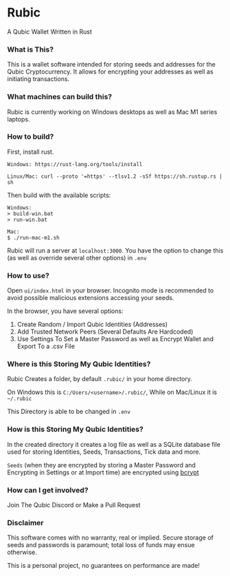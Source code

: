 

# Rubic
A Qubic Wallet Written in Rust

### What is This?
This is a wallet software intended for storing seeds and addresses for the Qubic Cryptocurrency. It allows for encrypting your addresses as well as initiating transactions.

### What machines can build this?
Rubic is currently working on Windows desktops as well as Mac M1 series laptops.

### How to build?

First, install rust.

`Windows: https://rust-lang.org/tools/install`

`Linux/Mac: curl --proto '=https' --tlsv1.2 -sSf https://sh.rustup.rs | sh`


Then build with the available scripts:

```agsl
Windows:
> build-win.bat
> run-win.bat
```
```agsl
Mac:
$ ./run-mac-m1.sh
```

Rubic will run a server at `localhost:3000`. You have the option to change this (as well as override several other options) in `.env`
### How to use?

Open `ui/index.html` in your browser. Incognito mode is recommended to avoid possible malicious extensions accessing your seeds.

In the browser, you have several options:

1. Create Random / Import Qubic Identities (Addresses)
2. Add Trusted Network Peers (Several Defaults Are Hardcoded)
3. Use Settings To Set a Master Password as well as Encrypt Wallet and Export To a .csv File


### Where is this Storing My Qubic Identities?

Rubic Creates a folder, by default `.rubic/` in your home directory. 

On Windows this is `C:/Users/<username>/.rubic/`, While on Mac/Linux it is `~/.rubic`

This Directory is able to be changed in `.env`


### How is this Storing My Qubic Identities?
In the created directory it creates a log file as well as a SQLite database file used for storing Identities, Seeds, Transactions, Tick data and more.

`Seeds` (when they are encrypted by storing a Master Password and Encrypting in Settings or at Import time)
are encrypted using [bcrypt](https://en.wikipedia.org/wiki/Bcrypt) 


### How can I get involved?
Join The Qubic Discord or Make a Pull Request

### Disclaimer
This software comes with no warranty, real or implied. Secure storage of seeds and passwords is paramount; total loss of funds may ensue otherwise.

This is a personal project, no guarantees on performance are made!